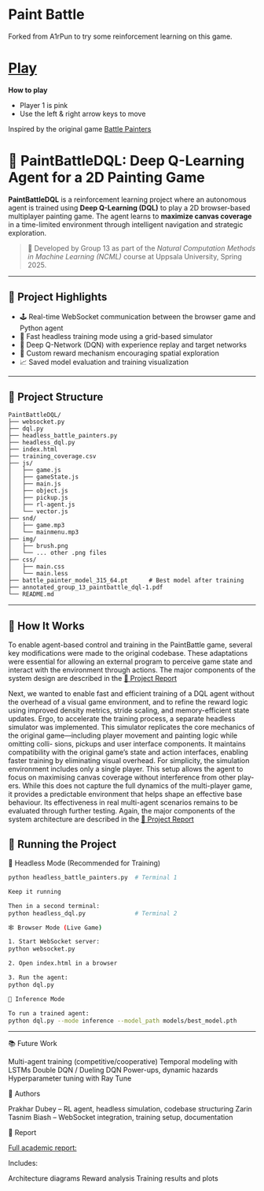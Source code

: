 Paint Battle
=======

Forked from A1rPun to try some reinforcement learning on this game.

# [Play](https://A1rPun.github.io/PaintBattle)

**How to play**
- Player 1 is pink
- Use the left & right arrow keys to move

Inspired by the original game 
[Battle Painters](https://github.com/A1rPun/PaintBattle/blob/f2c291d1cdcb09aa06d7d03a2a276eb4c0e15321/img/original.jpg)

# 🎨 PaintBattleDQL: Deep Q-Learning Agent for a 2D Painting Game

**PaintBattleDQL** is a reinforcement learning project where an autonomous agent is trained using **Deep Q-Learning (DQL)** to play a 2D browser-based multiplayer painting game. The agent learns to **maximize canvas coverage** in a time-limited environment through intelligent navigation and strategic exploration.

> 🧠 Developed by Group 13 as part of the *Natural Computation Methods in Machine Learning (NCML)* course at Uppsala University, Spring 2025.

---

## 🚀 Project Highlights

- 🕹️ Real-time WebSocket communication between the browser game and Python agent
- 🧪 Fast headless training mode using a grid-based simulator
- 🧠 Deep Q-Network (DQN) with experience replay and target networks
- 🎯 Custom reward mechanism encouraging spatial exploration
- 📈 Saved model evaluation and training visualization

---

## 🧱 Project Structure
```plaintext
PaintBattleDQL/
├── websocket.py
├── dql.py
├── headless_battle_painters.py
├── headless_dql.py
├── index.html
├── training_coverage.csv
├── js/
│   ├── game.js
│   ├── gameState.js
│   ├── main.js
│   ├── object.js
│   ├── pickup.js
│   ├── rl-agent.js
│   └── vector.js
├── snd/
│   ├── game.mp3
│   └── mainmenu.mp3
├── img/
│   ├── brush.png
│   └── ... other .png files
├── css/
│   ├── main.css
│   └── main.less
├── battle_painter_model_315_64.pt      # Best model after training
├── annotated_group_13_paintbattle_dql-1.pdf
└── README.md
```

---

## 🧠 How It Works

To enable agent-based control and training in the PaintBattle game, several key modifications were made to the original codebase. These adaptations were essential for allowing an external program to perceive game state and interact with the environment through actions. The major components of the system design are described in the [📄 Project Report](https://github.com/ZarinTasnimBiash/Natural-Computational-Methods-of-Machine-Learning/blob/main/project/Project_Report.pdf)

Next, we wanted to enable fast and efficient training of a DQL agent without the overhead of a visual game environment, and to refine the reward logic using improved density metrics, stride scaling, and memory-efficient state updates. Ergo, to accelerate the training process, a separate headless simulator was implemented. This simulator replicates the core mechanics of the original game—including player movement and painting logic while omitting colli- sions, pickups and user interface components. It maintains compatibility with the original game’s state and action interfaces, enabling faster training by eliminating visual overhead. For simplicity, the simulation environment includes only a single player. This setup allows the agent to focus on maximising canvas coverage without interference from other play- ers. While this does not capture the full dynamics of the multi-player game, it provides a predictable environment that helps shape an effective base behaviour. Its effectiveness in real multi-agent scenarios remains to be evaluated through further testing. Again, the major components of the system architecture are described in the [📄 Project Report](https://github.com/ZarinTasnimBiash/Natural-Computational-Methods-of-Machine-Learning/blob/main/project/Project_Report.pdf)


## 🧪 Running the Project

🔁 Headless Mode (Recommended for Training)

```bash
python headless_battle_painters.py  # Terminal 1

Keep it running

Then in a second terminal:
python headless_dql.py              # Terminal 2

🕸️ Browser Mode (Live Game)

1. Start WebSocket server:
python websocket.py

2. Open index.html in a browser

3. Run the agent:
python dql.py

🧪 Inference Mode

To run a trained agent:
python dql.py --mode inference --model_path models/best_model.pth
```
---

📚 Future Work

Multi-agent training (competitive/cooperative)
Temporal modeling with LSTMs
Double DQN / Dueling DQN
Power-ups, dynamic hazards
Hyperparameter tuning with Ray Tune

👥 Authors

Prakhar Dubey – RL agent, headless simulation, codebase structuring
Zarin Tasnim Biash – WebSocket integration, training setup, documentation

📄 Report

[Full academic report:](https://github.com/ZarinTasnimBiash/Natural-Computational-Methods-of-Machine-Learning/blob/main/project/Project_Report.pdf)

Includes:

Architecture diagrams
Reward analysis
Training results and plots









